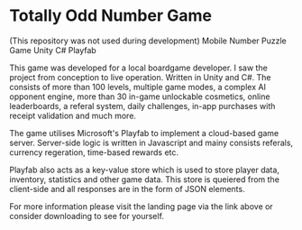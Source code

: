 # Totally Odd Number Game
(This repository was not used during development)
Mobile Number Puzzle Game Unity C#
Playfab

This game was developed for a local boardgame developer. I saw the project from conception to live operation. Written in Unity and C#. The consists of more than 100 levels, multiple game modes, a complex AI opponent engine, more than 30 in-game unlockable cosmetics, online leaderboards, a referal system, daily challenges, in-app purchases with receipt validation and much more.

The game utilises Microsoft's Playfab to implement a cloud-based game server. Server-side logic is written in Javascript and mainy consists referals, currency regeration, time-based rewards etc.

Playfab also acts as a key-value store which is used to store player data, inventory, statistics and other game data. This store is queiered from the client-side and all responses are in the form of JSON elements.

For more information please visit the landing page via the link above or consider downloading to see for yourself.
